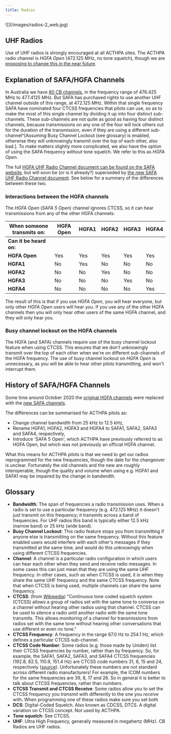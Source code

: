 ```yaml
---
title: Radios
---
```

<div class="inline-img" data-fancybox="gallery" href="/images/radios-2.jpg">
![](/images/radios-2_web.jpg)
</div>

## UHF Radios

Use of UHF radios is strongly encouraged at all ACTHPA sites.
The ACTHPA radio channel is *HGFA Open* (472.125 MHz, no tone squelch), though we are [proposing to change this in the near future](/events/radio-policy-proposal).

## Explanation of SAFA/HGFA Channels

In Australia we have [80 CB channels](https://en.wikipedia.org/wiki/UHF_CB#UHF_CB_band_plan), in the frequency range of 476.425 MHz to 477.4125 MHz.
But SAFA has purchased rights to use another UHF channel outside of this range, at 472.125 MHz.
Within that single frequency SAFA have nominated four CTCSS frequencies that pilots can use, so as to make the most of this single channel by dividing it up into four distinct sub-channels.
These sub-channels are not quite as good as having four distinct channels, because transmissions on any one of the four will lock others out for the duration of the transmission, even if they are using a different sub-channel^[Assuming Busy Channel Lockout (see glossary) is enabled, otherwise they will unknowingly transmit over the top of each other, also bad.].
To make matters slightly more complicated, we also have the option of using the SAFA frequency *without* tone squelch.
We refer to this as *HGFA Open*.

The full [HGFA UHF Radio Channel document can be found on the SAFA website](https://www.safa.asn.au/resources/HGFA_UHF_Radio_Channel.pdf), but will soon be (or is it already?) superseded by [the new SAFA UHF Radio Channel document](http://members.hgfa.asn.au/isonic-downloaddoc.php?docid=0X0X1X1X47cDNnTHFRcmdyam93bG5oUVF0V3FSdz09).
See below for a summary of the differences between these two.

### Interactions between the HGFA channels

The *HGFA Open* (*SAFA 5 Open*) channel ignores CTCSS, so it can hear transmissions from any of the other HGFA channels:

|         When someone transmits on: | HGFA Open | HGFA1  | HGFA2  | HGFA3  | HGFA4  |
| ---------------------------------- | --------- | ------ | ------ | ------ | ------ |
| **Can it be heard on:**            |           |        |        |        |        |
| **HGFA Open**                      | Yes       | Yes    | Yes    | Yes    | Yes    |
| **HGFA1**                          | No        | Yes    | No     | No     | No     |
| **HGFA2**                          | No        | No     | Yes    | No     | No     |
| **HGFA3**                          | No        | No     | No     | Yes    | No     |
| **HGFA4**                          | No        | No     | No     | No     | Yes    |

The result of this is that if you use *HGFA Open*, you will hear everyone, but only other *HGFA Open* users will hear you.
If you use any of the other HGFA channels then you will only hear other users of the same HGFA channel, and they will only hear you.

### Busy channel lockout on the HGFA channels

The HGFA (and SAFA) channels require use of the busy channel lockout feature when using CTCSS.
This ensures that we don't unknowingly transmit over the top of each other when we're on different sub-channels of the HGFA frequency.
The use of busy channel lockout on *HGFA Open* is unnecessary, as you will be able to hear other pilots transmitting, and won't interrupt them.

## History of SAFA/HGFA Channels

Some time around October 2020 the [original HGFA channels](https://www.safa.asn.au/resources/HGFA_UHF_Radio_Channel.pdf) were replaced with the [new SAFA channels](http://members.hgfa.asn.au/isonic-downloaddoc.php?docid=0X0X1X1X47cDNnTHFRcmdyam93bG5oUVF0V3FSdz09).

The differences can be summarised for ACTHPA pilots as:

- Change channel bandwidth from 25 kHz to 12.5 kHz,
- Rename HGFA1, HGFA2, HGFA3 and HGFA4 to SAFA1, SAFA2, SAFA3 and SAFA4, respectively,
- Introduce 'SAFA 5 Open', which ACTHPA have previously referred to as HGFA Open, but which was not previously an official HGFA channel.

What this means for ACTHPA pilots is that we need to get our radios reprogrammed for the new frequencies, though the date for the changeover is unclear.
Fortunately the old channels and the new are roughly interoperable, though the quality and volume when using e.g. HGFA1 and SAFA1 may be impaired by the change in bandwidth.

## Glossary

- **Bandwidth**: The span of frequencies a radio transmission uses. When a radio is set to use a particular frequency (e.g. 472.125 MHz) it doesn't just transmit on this frequency; it transmits across a band of frequencies. For UHF radios this band is typically either 12.5 kHz (narrow band) or 25 kHz (wide band).
- **Busy Channel Lockout**: This radio feature stops you from transmitting if anyone else is transmitting on the same frequency. Without this feature enabled users would interfere with each other's messages if they transmitted at the same time, and would do this unknowingly when using different CTCSS frequencies.
- **Channel**: A channel is a particular radio configuration in which users can hear each other when they send and receive radio messages. In some cases this can just mean that they are using the same UHF frequency. In other cases, such as when CTCSS is used, it is when they share the same UHF frequency and the same CTCSS frequency. Note that when CTCSS is being used, multiple channels can share the same frequency.
- **CTCSS**: (from [Wikipedia](https://en.wikipedia.org/wiki/UHF_CB#CTCSS)) "Continuous tone coded squelch system (CTCSS) allows a group of radios set with the same tone to converse on a channel without hearing other radios using that channel. CTCSS can be used to silence a radio until another radio with the same tone transmits. This allows monitoring of a channel for transmissions from radios set with the same tone without hearing other conversations that use different or even no tone."
- **CTCSS Frequency**: A frequency in the range 67.0 Hz to 254.1 Hz, which defines a particular CTCSS sub-channel.
- **CTCSS Code Number**: Some radios (e.g. those made by Uniden) list their CTCSS frequencies by number, rather than by frequency. So, for example, the SAFA1, SAFA2, SAFA3, and SAFA4 CTCSS frequencies (192.8, 82.5, 110.9, 151.4 Hz) are CTCSS code numbers 31, 6, 15 and 24, respectively ([source](https://www.uniden.com.au/wp-content/uploads/OM_XTRAK_40.pdf)). Unfortunately these numbers are not standard across different radio manufacturers! For example, the ICOM numbers for the same frequencies are 39, 8, 17 and 26. So in general it is better to talk about CTCSS frequencies, rather than numbers.
- **CTCSS Transmit and CTCSS Receive**: Some radios allow you to set the CTCSS frequency you *transmit* with differently to the one you *receive* with. When programming one of these radios make sure you set both
- **DCS**: Digital-Coded Squelch. Also known as CDCSS, DTCS. A digital variation on CTCSS concept. Not used by ACTHPA.
- **Tone squelch**: See CTCSS.
- **UHF**: Ultra High Frequency, generally measured in megahertz (MHz). CB Radios are UHF radios.
